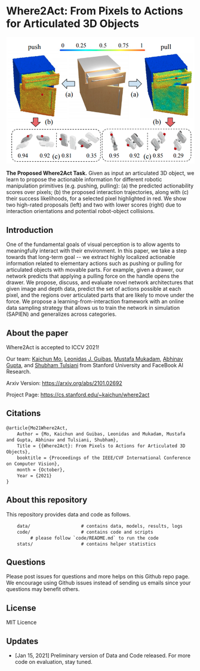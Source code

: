 # Where2Act: From Pixels to Actions for Articulated 3D Objects

![Overview](/images/teaser.png)

**The Proposed Where2Act Task.** Given as input an articulated 3D object, we learn to propose the actionable information for different robotic manipulation primitives (e.g. pushing, pulling): (a) the predicted actionability scores over pixels; (b) the proposed interaction trajectories, along with (c) their success likelihoods, for a selected pixel highlighted in red. We show two high-rated proposals (left) and two with lower scores (right) due to interaction orientations and potential robot-object collisions.

## Introduction
One of the fundamental goals of visual perception is to allow agents to meaningfully interact with their environment. In this paper, we take a step towards that long-term goal -- we extract highly localized actionable information related to elementary actions such as pushing or pulling for articulated objects with movable parts. For example, given a drawer, our network predicts that applying a pulling force on the handle opens the drawer. We propose, discuss, and evaluate novel network architectures that given image and depth data, predict the set of actions possible at each pixel, and the regions over articulated parts that are likely to move under the force. We propose a learning-from-interaction framework with an online data sampling strategy that allows us to train the network in simulation (SAPIEN) and generalizes across categories.

## About the paper

Where2Act is accepted to ICCV 2021!

Our team: 
[Kaichun Mo](https://cs.stanford.edu/~kaichun),
[Leonidas J. Guibas](https://geometry.stanford.edu/member/guibas/),
[Mustafa Mukadam](http://www.mustafamukadam.com/),
[Abhinav Gupta](http://www.cs.cmu.edu/~abhinavg/),
and [Shubham Tulsiani](https://shubhtuls.github.io/)
from 
Stanford University and FaceBook AI Research.

Arxiv Version: https://arxiv.org/abs/2101.02692

Project Page: https://cs.stanford.edu/~kaichun/where2act

## Citations
    
    @article{Mo21Where2Act,
        Author = {Mo, Kaichun and Guibas, Leonidas and Mukadam, Mustafa and Gupta, Abhinav and Tulsiani, Shubham},
        Title = {{Where2Act}: From Pixels to Actions for Articulated 3D Objects},
        booktitle = {Proceedings of the IEEE/CVF International Conference on Computer Vision},
        month = {October},
        Year = {2021}
    }

## About this repository

This repository provides data and code as follows.


```
    data/                   # contains data, models, results, logs
    code/                   # contains code and scripts
         # please follow `code/README.md` to run the code
    stats/                  # contains helper statistics
```

## Questions

Please post issues for questions and more helps on this Github repo page. We encourage using Github issues instead of sending us emails since your questions may benefit others.

## License

MIT Licence

## Updates

* [Jan 15, 2021] Preliminary version of Data and Code released. For more code on evaluation, stay tuned.

